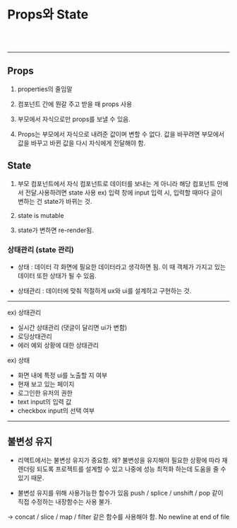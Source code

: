 # Props와 State

<br/><br/>

***


## Props

1. properties의 줄임말

2. 컴포넌트 간에 뭔갈 주고 받을 때 props 사용

3. 부모에서 자식으로만 props를 보낼 수 있음.

4. Props는 부모에서 자식으로 내려준 값이며 변할 수 없다. 값을 바꾸려면 부모에서 값을 바꾸고 바뀐 값을 다시 자식에게 전달해야 함.


## State

1. 부모 컴포넌트에서 자식 컴포넌트로 데이터를 보내는 게 아니라 해당 컴포넌트 안에서 전달.사용하려면 state 사용
ex) 입력 창에 input 입력 시, 입력할 때마다 글이 변하는 건 state가 바뀌는 것.

2. state is mutable

3. state가 변하면 re-render됨.


### 상태관리 (state 관리)

* 상태 : 데이터 각 화면에 필요한 데이터라고 생각하면 됨.
이 때 객체가 가지고 있는 데이터 또한 상태가 될 수 있음.

* 상태관리 : 데이터에 맞춰 적절하게 ux와 ui를 설계하고 구현하는 것.

***

ex) 상태관리
- 실시간 상태관리 (댓글이 달리면 ui가 변함)
- 로딩상태관리
- 에러 예외 상황에 대한 상태관리

ex) 상태
- 화면 내에 특정 ui를 노출할 지 여부
- 현재 보고 있는 페이지
- 로그인한 유저의 권한
- text input의 입력 값
- checkbox input의 선택 여부




***



## 불변성 유지

- 리액트에서는 불변성 유지가 중요함.
왜? 불변성을 유지해야 필요한 상황에 따라 재렌더링 되도록 프로젝트를 설계할 수 있고 나중에 성능 최적화 하는데 도움을 줄 수 있기 때문.

- 불변성 유지를 위해 사용가능한 함수가 있음
push / splice / unshift / pop 같이 직접 수정하는 내장함수는 사용 불가.

-> concat / slice / map / filter 같은 함수를 사용해야 함.
No newline at end of file
